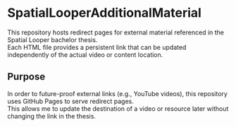 # SpatialLooperAdditionalMaterial
This repository hosts redirect pages for external material referenced in the Spatial Looper bachelor thesis.  
Each HTML file provides a persistent link that can be updated independently of the actual video or content location.

## Purpose

In order to future-proof external links (e.g., YouTube videos), this repository uses GitHub Pages to serve redirect pages.  
This allows me to update the destination of a video or resource later without changing the link in the thesis.


